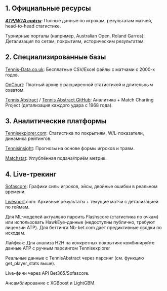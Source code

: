 ## 1. Официальные ресурсы

[***ATP/WTA сайты***](): Полные данные по игрокам, результатам матчей, head-to-head статистике.

Турнирные порталы (например, Australian Open, Roland Garros): Детализация по сетам, покрытиям, историческим результатам.

## 2. Специализированные базы

[Tennis-Data.co.uk](http://tennis-data.co.uk/): Бесплатные CSV/Excel файлы с матчами с 2000-х годов.

[OnCourt](): Платный архив с расширенной статистикой и длительным охватом.

[Tennis Abstract](https://tennisabstract.com/) / [Tennis Abstract GitHub](https://github.com/JeffSackmann/tennis_atp): Аналитика + Match Charting Project (детализация каждого удара с 1968 года).

## 3. Аналитические платформы

[Tennisexplorer.com](https://www.tennisexplorer.com/): Статистика по покрытиям, W/L-показатели, динамика рейтингов.

[Tennisinsight](https://tennisinsight.com/): Прогнозы на основе формы игроков и травм.

[Matchstat](https://matchstat.com/): Углублённая подача/приём метрик.

## 4. Live-трекинг

[Sofascore](https://www.sofascore.com/tennis): Графики силы игроков, эйсы, двойные ошибки в реальном времени.

[Livesport](https://www.livesport.com/ru/tennis/).com: Архивные результаты + текущие матчи с детализацией по геймам.

Для ML-моделей актуально парсить Flashscore (статистика по очкам) или использовать HawkEye-данные (недоступны публично, требуют лицензии ATP). Для беттинга Nb-bet.com даёт предиктивные сводки по исходам.

Лайфхак: Для анализа Н2Н на конкретных покрытиях комбинируйте данные ATP с ручным парсингом Tennisexplorer



Реальные данные с TennisAbstract через парсинг (см. функцию get_player_stats выше).

Live-фичи через API Bet365/Sofascore.

Ансамблирование с XGBoost и LightGBM.